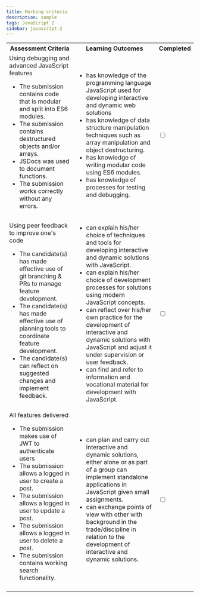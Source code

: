 ```yaml
---
title: Marking criteria
description: sample
tags: JavaScript 2
sidebar: javascript-2
---
```


<table style="max-width: 100%">
  <tr>
    <th>Assessment Criteria</th>
    <th>Learning Outcomes</th>
    <th>Completed</th>
  </tr>
  <tr>
    <td>Using debugging and advanced JavaScript features
      <ul>
        <li>The submission contains code that is modular and split into ES6 modules.</li>
        <li>The submission contains destructured objects and/or arrays.</li>
        <li>JSDocs was used to document functions.</li>
        <li>The submission works correctly without any errors.</li>
      </ul>
    </td>
    <td>
      <ul>
        <li>has knowledge of the programming language JavaScript used for developing interactive and dynamic web solutions</li>
        <li>has knowledge of data structure manipulation techniques such as array manipulation and object destructuring.</li>
        <li>has knowledge of writing modular code using ES6 modules.</li>
        <li>has knowledge of processes for testing and debugging.</li>
      </ul>
    </td>
    <td>
      <input type="checkbox">
    </td>
  </tr>
  <tr>
    <td>Using peer feedback to improve one's code
      <ul>
          <li>The candidate(s) has made effective use of git branching & PRs to manage feature development.</li>
          <li>The candidate(s) has made effective use of planning tools to coordinate feature development.</li>
          <li>The candidate(s) can reflect on suggested changes and implement feedback.</li>
      </ul>
    </td>
    <td>
      <ul>
        <li>can explain his/her choice of techniques and tools for developing interactive and dynamic solutions with JavaScript.</li>
        <li>can explain his/her choice of development processes for solutions using modern JavaScript concepts.</li>
        <li>can reflect over his/her own practice for the development of interactive and dynamic solutions with JavaScript and adjust it under supervision or user feedback.</li>
        <li>can find and refer to information and vocational material for development with JavaScript.</li>
      </ul>
    </td>
    <td>
      <input type="checkbox">
    </td>
  </tr>
  <tr>
    <td>All features delivered
      <ul>
        <li>The submission makes use of JWT to authenticate users</li>
        <li>The submission allows a logged in user to create a post.</li>
        <li>The submission allows a logged in user to update a post.</li>
        <li>The submission allows a logged in user to delete a post.</li>
        <li>The submission contains working search functionality.</li>
      </ul>
    </td>
    <td>
      <ul>
        <li>can plan and carry out interactive and dynamic solutions, either alone or as part of a group can implement standalone applications in JavaScript given small assignments.</li>
        <li>can exchange points of view with other with background in the trade/discipline in relation to the development of interactive and dynamic solutions.</li>
      </ul>
    </td>
    <td>
      <input type="checkbox">
    </td>
  </tr>
   <tr>
    <td colspan="2">
    </td>
    <td class="grade">
    </td>
  </tr>
</table>

<script>
  const checkboxes = document.querySelectorAll("input[type='checkbox']");
  const grade = document.querySelector(".grade");
  let criteriaPassed = 0;
  checkboxes.forEach(item => item.onclick = function(e){
    if(e.target.checked === true){
      criteriaPassed++;
      if(criteriaPassed === checkboxes.length){
        grade.innerHTML = "Passed";
      }
    }
    else {
      criteriaPassed--;
      grade.innerHTML = "";
    }
  })
</script>
